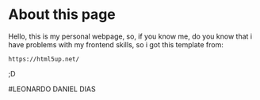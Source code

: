 # About this page
Hello, this is my personal webpage, so, if you know me, do you know that i have problems with my frontend skills, so i got this template from:
```
https://html5up.net/
```
;D

#LEONARDO DANIEL DIAS
